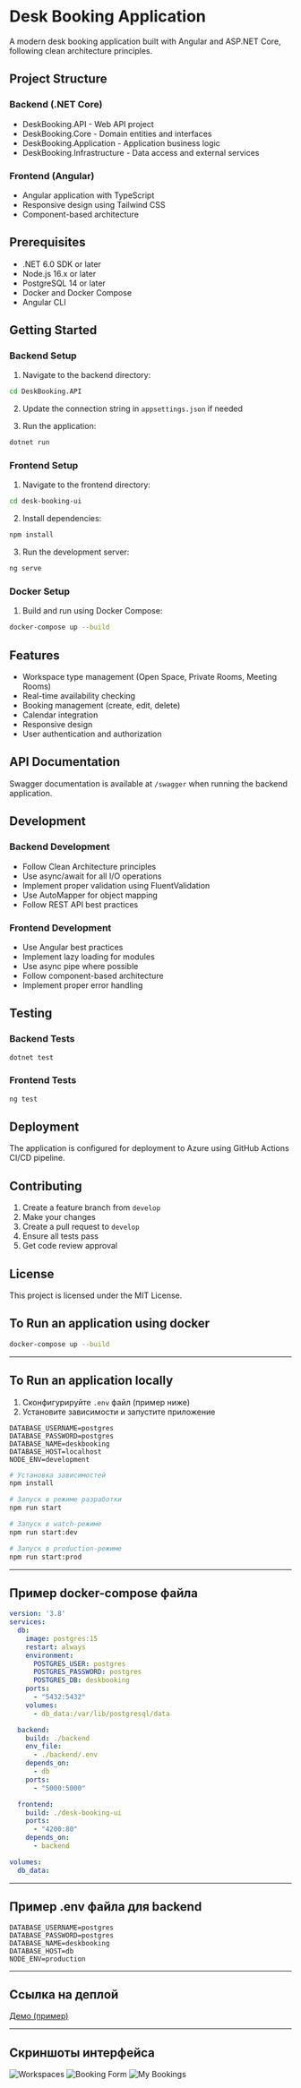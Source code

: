 # Desk Booking Application

A modern desk booking application built with Angular and ASP.NET Core, following clean architecture principles.

## Project Structure

### Backend (.NET Core)
- DeskBooking.API - Web API project
- DeskBooking.Core - Domain entities and interfaces
- DeskBooking.Application - Application business logic
- DeskBooking.Infrastructure - Data access and external services

### Frontend (Angular)
- Angular application with TypeScript
- Responsive design using Tailwind CSS
- Component-based architecture

## Prerequisites

- .NET 6.0 SDK or later
- Node.js 16.x or later
- PostgreSQL 14 or later
- Docker and Docker Compose
- Angular CLI

## Getting Started

### Backend Setup

1. Navigate to the backend directory:
```bash
cd DeskBooking.API
```

2. Update the connection string in `appsettings.json` if needed

3. Run the application:
```bash
dotnet run
```

### Frontend Setup

1. Navigate to the frontend directory:
```bash
cd desk-booking-ui
```

2. Install dependencies:
```bash
npm install
```

3. Run the development server:
```bash
ng serve
```

### Docker Setup

1. Build and run using Docker Compose:
```bash
docker-compose up --build
```

## Features

- Workspace type management (Open Space, Private Rooms, Meeting Rooms)
- Real-time availability checking
- Booking management (create, edit, delete)
- Calendar integration
- Responsive design
- User authentication and authorization

## API Documentation

Swagger documentation is available at `/swagger` when running the backend application.

## Development

### Backend Development
- Follow Clean Architecture principles
- Use async/await for all I/O operations
- Implement proper validation using FluentValidation
- Use AutoMapper for object mapping
- Follow REST API best practices

### Frontend Development
- Use Angular best practices
- Implement lazy loading for modules
- Use async pipe where possible
- Follow component-based architecture
- Implement proper error handling

## Testing

### Backend Tests
```bash
dotnet test
```

### Frontend Tests
```bash
ng test
```

## Deployment

The application is configured for deployment to Azure using GitHub Actions CI/CD pipeline.

## Contributing

1. Create a feature branch from `develop`
2. Make your changes
3. Create a pull request to `develop`
4. Ensure all tests pass
5. Get code review approval

## License

This project is licensed under the MIT License.

## To Run an application using docker

```bash
docker-compose up --build
```

---

## To Run an application locally

1. Сконфигурируйте `.env` файл (пример ниже)
2. Установите зависимости и запустите приложение

```env
DATABASE_USERNAME=postgres
DATABASE_PASSWORD=postgres
DATABASE_NAME=deskbooking
DATABASE_HOST=localhost
NODE_ENV=development
```

```bash
# Установка зависимостей
npm install

# Запуск в режиме разработки
npm run start

# Запуск в watch-режиме
npm run start:dev

# Запуск в production-режиме
npm run start:prod
```

---

## Пример docker-compose файла

```yaml
version: '3.8'
services:
  db:
    image: postgres:15
    restart: always
    environment:
      POSTGRES_USER: postgres
      POSTGRES_PASSWORD: postgres
      POSTGRES_DB: deskbooking
    ports:
      - "5432:5432"
    volumes:
      - db_data:/var/lib/postgresql/data

  backend:
    build: ./backend
    env_file:
      - ./backend/.env
    depends_on:
      - db
    ports:
      - "5000:5000"

  frontend:
    build: ./desk-booking-ui
    ports:
      - "4200:80"
    depends_on:
      - backend

volumes:
  db_data:
```

---

## Пример .env файла для backend

```env
DATABASE_USERNAME=postgres
DATABASE_PASSWORD=postgres
DATABASE_NAME=deskbooking
DATABASE_HOST=db
NODE_ENV=production
```

---

## Ссылка на деплой

[Демо (пример)](https://your-deployed-app-link.com)

---

## Скриншоты интерфейса

![Workspaces](./screenshots/workspaces.png)
![Booking Form](./screenshots/booking-form.png)
![My Bookings](./screenshots/my-bookings.png) 